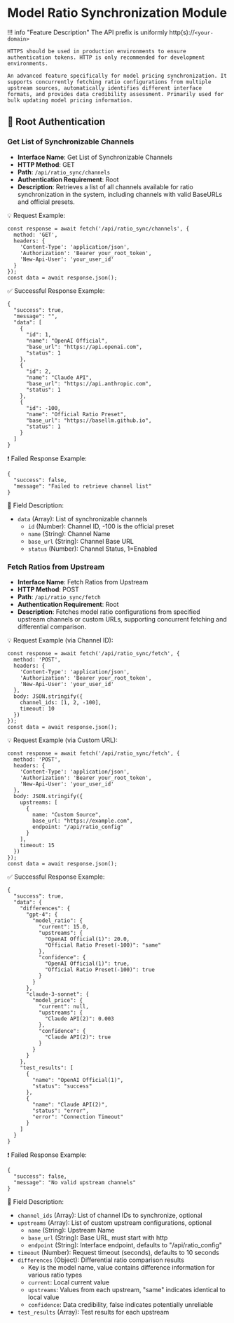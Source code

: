 # Model Ratio Synchronization Module

!!! info "Feature Description"
    The API prefix is uniformly http(s)://`<your-domain>`

    HTTPS should be used in production environments to ensure authentication tokens. HTTP is only recommended for development environments.

    An advanced feature specifically for model pricing synchronization. It supports concurrently fetching ratio configurations from multiple upstream sources, automatically identifies different interface formats, and provides data credibility assessment. Primarily used for bulk updating model pricing information.

## 🔐 Root Authentication

### Get List of Synchronizable Channels

- **Interface Name**: Get List of Synchronizable Channels
- **HTTP Method**: GET
- **Path**: `/api/ratio_sync/channels`
- **Authentication Requirement**: Root
- **Description**: Retrieves a list of all channels available for ratio synchronization in the system, including channels with valid BaseURLs and official presets.

💡 Request Example:

```
const response = await fetch('/api/ratio_sync/channels', {  
  method: 'GET',  
  headers: {  
    'Content-Type': 'application/json',  
    'Authorization': 'Bearer your_root_token',
    'New-Api-User': 'your_user_id'
  }  
});  
const data = await response.json();
```

✅ Successful Response Example:

```
{  
  "success": true,  
  "message": "",  
  "data": [  
    {  
      "id": 1,  
      "name": "OpenAI Official",  
      "base_url": "https://api.openai.com",  
      "status": 1  
    },  
    {  
      "id": 2,  
      "name": "Claude API",  
      "base_url": "https://api.anthropic.com",  
      "status": 1  
    },  
    {  
      "id": -100,  
      "name": "Official Ratio Preset",  
      "base_url": "https://basellm.github.io",  
      "status": 1  
    }  
  ]  
}
```

❗ Failed Response Example:

```
{  
  "success": false,  
  "message": "Failed to retrieve channel list"  
}
```

🧾 Field Description:

- `data` (Array): List of synchronizable channels
    - `id` (Number): Channel ID, -100 is the official preset
    - `name` (String): Channel Name
    - `base_url` (String): Channel Base URL
    - `status` (Number): Channel Status, 1=Enabled

### Fetch Ratios from Upstream

- **Interface Name**: Fetch Ratios from Upstream
- **HTTP Method**: POST
- **Path**: `/api/ratio_sync/fetch`
- **Authentication Requirement**: Root
- **Description**: Fetches model ratio configurations from specified upstream channels or custom URLs, supporting concurrent fetching and differential comparison.

💡 Request Example (via Channel ID):

```
const response = await fetch('/api/ratio_sync/fetch', {  
  method: 'POST',  
  headers: {  
    'Content-Type': 'application/json',  
    'Authorization': 'Bearer your_root_token',
    'New-Api-User': 'your_user_id'
  },  
  body: JSON.stringify({  
    channel_ids: [1, 2, -100],  
    timeout: 10  
  })  
});  
const data = await response.json();
```

💡 Request Example (via Custom URL):

```
const response = await fetch('/api/ratio_sync/fetch', {  
  method: 'POST',  
  headers: {  
    'Content-Type': 'application/json',  
    'Authorization': 'Bearer your_root_token',
    'New-Api-User': 'your_user_id'
  },  
  body: JSON.stringify({  
    upstreams: [  
      {  
        name: "Custom Source",  
        base_url: "https://example.com",  
        endpoint: "/api/ratio_config"  
      }  
    ],  
    timeout: 15  
  })  
});  
const data = await response.json();
```

✅ Successful Response Example:

```
{  
  "success": true,  
  "data": {  
    "differences": {  
      "gpt-4": {  
        "model_ratio": {  
          "current": 15.0,  
          "upstreams": {  
            "OpenAI Official(1)": 20.0,  
            "Official Ratio Preset(-100)": "same"  
          },  
          "confidence": {  
            "OpenAI Official(1)": true,  
            "Official Ratio Preset(-100)": true  
          }  
        }  
      },  
      "claude-3-sonnet": {  
        "model_price": {  
          "current": null,  
          "upstreams": {  
            "Claude API(2)": 0.003  
          },  
          "confidence": {  
            "Claude API(2)": true  
          }  
        }  
      }  
    },  
    "test_results": [  
      {  
        "name": "OpenAI Official(1)",  
        "status": "success"  
      },  
      {  
        "name": "Claude API(2)",  
        "status": "error",  
        "error": "Connection Timeout"  
      }
    ]  
  }  
}
```

❗ Failed Response Example:

```
{  
  "success": false,  
  "message": "No valid upstream channels"  
}
```

🧾 Field Description:

- `channel_ids` (Array): List of channel IDs to synchronize, optional
- `upstreams` (Array): List of custom upstream configurations, optional
    - `name` (String): Upstream Name
    - `base_url` (String): Base URL, must start with http
    - `endpoint` (String): Interface endpoint, defaults to "/api/ratio_config"
- `timeout` (Number): Request timeout (seconds), defaults to 10 seconds
- `differences` (Object): Differential ratio comparison results
    - Key is the model name, value contains difference information for various ratio types
    - `current`: Local current value
    - `upstreams`: Values from each upstream, "same" indicates identical to local value
    - `confidence`: Data credibility, false indicates potentially unreliable
- `test_results` (Array): Test results for each upstream